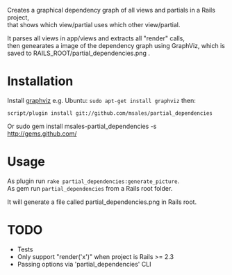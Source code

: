 Creates a graphical dependency graph of all views and partials in a Rails project,  
that shows which view/partial uses which other view/partial.

It parses all views in app/views and extracts all "render" calls,  
then genearates a image of the dependency graph using GraphViz, which is saved to
RAILS_ROOT/partial_dependencies.png .

Installation
============
Install [graphviz](http://www.graphviz.org/) e.g. Ubuntu: `sudo apt-get install graphviz` then:

    script/plugin install git://github.com/msales/partial_dependencies
Or
    sudo gem install msales-partial_dependencies -s http://gems.github.com/

Usage
=====
As plugin run `rake partial_dependencies:generate_picture`.  
As gem run `partial_dependencies` from a Rails root folder.

It will generate a file called partial_dependencies.png in Rails root.

TODO
====
 - Tests
 - Only support "render('x')" when project is Rails >= 2.3
 - Passing options via 'partial_dependencies' CLI